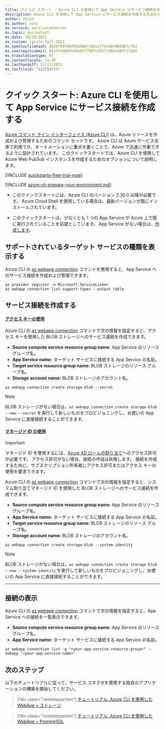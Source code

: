 ```yaml
---
title: クイック スタート - Azure CLI を使用して App Service にサービス接続を作成する
description: Azure CLI を使用して App Service にサービス接続を作成する方法を示すクイック スタート
author: shizn
ms.author: xshi
ms.service: serviceconnector
ms.topic: quickstart
ms.date: 10/29/2021
ms.custom: ignite-fall-2021
ms.openlocfilehash: d6d0f69f09f95694b718be17fe5567060d67c7b2
ms.sourcegitcommit: 0415f4d064530e0d7799fe295f1d8dc003f17202
ms.translationtype: HT
ms.contentlocale: ja-JP
ms.lasthandoff: 11/17/2021
ms.locfileid: "132714715"
---
```

# <a name="quickstart-create-a-service-connection-in-app-service-with-the-azure-cli"></a>クイック スタート: Azure CLI を使用して App Service にサービス接続を作成する

[Azure コマンド ライン インターフェイス (Azure CLI)](/cli/azure) は、Azure リソースを作成および管理するためのコマンド セットです。 Azure CLI は Azure サービス全体で利用でき、オートメーションに重点を置くことで、Azure で迅速に作業できるように設計されています。 このクイックスタートでは、Azure CLI を使用して Azure Web PubSub インスタンスを作成するためのオプションについて説明します。

[!INCLUDE [quickstarts-free-trial-note](../../includes/quickstarts-free-trial-note.md)]

[!INCLUDE [azure-cli-prepare-your-environment.md](../../includes/azure-cli-prepare-your-environment.md)]

- このクイックスタートには、Azure CLI のバージョン 2.30.0 以降が必要です。 Azure Cloud Shell を使用している場合は、最新バージョンが既にインストールされています。

- このクイックスタートは、少なくとも 1 つの App Service が Azure 上で既に実行されていることを前提としています。 App Service がない場合は、[作成します](../app-service/quickstart-dotnetcore.md)。

## <a name="view-supported-target-service-types"></a>サポートされているターゲット サービスの種類を表示する

Azure CLI の [az webapp connection](/cli/azure/webapp/connection) コマンドを使用すると、App Service へのサービス接続を作成および管理できます。 

```azurecli-interactive
az provider register -n Microsoft.ServiceLinker
az webapp connection list-support-types --output table
```

## <a name="create-a-service-connection"></a>サービス接続を作成する

#### <a name="using-access-key"></a>[アクセス キーの使用](#tab/Using-access-key)

Azure CLI の [az webapp connection](/cli/azure/webapp/connection) コマンドで次の情報を指定すると、アクセス キーを使用した BLOB ストレージへのサービス接続を作成できます。

- **Source compute service resource group name:** App Service のリソース グループ名。
- **App Service name:** ターゲット サービスに接続する App Service の名前。
- **Target service resource group name:** BLOB ストレージのリソース グループ名。
- **Storage account name:** BLOB ストレージのアカウント名。

```azurecli-interactive
az webapp connection create storage-blob --secret
```

> [!NOTE]
> BLOB ストレージがない場合は、`az webapp connection create storage-blob --new --secret` を実行して新しいものをプロビジョニングし、お使いの App Service に直接接続することができます。

#### <a name="using-managed-identity"></a>[マネージド ID の使用](#tab/Using-Managed-Identity)

> [!IMPORTANT]
> マネージド ID を使用するには、[Azure AD ロールの割り当て](../active-directory/managed-identities-azure-resources/howto-assign-access-portal.md)へのアクセス許可が必要です。 アクセス許可がない場合、接続の作成は失敗します。 接続を作成するために、サブスクリプション所有者にアクセス許可またはアクセス キーの使用を要求できます。

Azure CLI の [az webapp connection](/cli/azure/webapp/connection) コマンドで次の情報を指定すると、システム割り当てマネージド ID を使用した BLOB ストレージへのサービス接続を作成できます。

- **Source compute service resource group name:** App Service のリソース グループ名。
- **App Service name:** ターゲット サービスに接続する App Service の名前。
- **Target service resource group name:** BLOB ストレージのリソース グループ名。
- **Storage account name:** BLOB ストレージのアカウント名。

```azurecli-interactive
az webapp connection create storage-blob --system-identity
```

> [!NOTE]
> BLOB ストレージがない場合は、`az webapp connection create storage-blob --new --system-identity` を実行して新しいものをプロビジョニングし、お使いの App Service に直接接続することができます。

---

## <a name="view-connections"></a>接続の表示

Azure CLI の [az webapp connection](/cli/azure/webapp/connection) コマンドで次の情報を指定すると、App Service への接続を一覧表示できます。

- **Source compute service resource group name:** App Service のリソース グループ名。
- **App Service name:** ターゲット サービスに接続する App Service の名前。

```azurecli-interactive
az webapp connection list -g "<your-app-service-resource-group>" --webapp "<your-app-service-name>"
```

## <a name="next-steps"></a>次のステップ

以下のチュートリアルに従って、サービス コネクタを使用する独自のアプリケーションの構築を開始してください。

> [!div class="nextstepaction"]
> [チュートリアル: Azure CLI を使用した WebApp + ストレージ](./tutorial-csharp-webapp-storage-cli.md)

> [!div class="nextstepaction"]
> [チュートリアル: Azure CLI を使用した WebApp + PostgreSQL](./tutorial-django-webapp-postgres-cli.md)